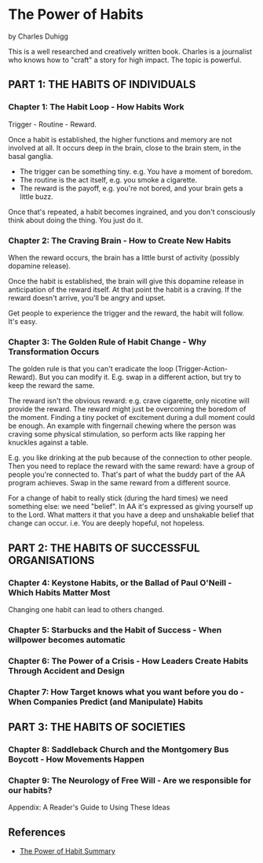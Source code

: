 ﻿# The Power of Habits

by Charles Duhigg

This is a well researched and creatively written book. Charles is a journalist who knows how to "craft" a story for high impact. The topic is powerful.

## PART 1: THE HABITS OF INDIVIDUALS

### Chapter 1: The Habit Loop - How Habits Work

Trigger - Routine - Reward.

Once a habit is established, the higher functions and memory are not involved at all. It occurs deep in the brain, close to the brain stem, in the basal ganglia.

* The trigger can be something tiny. e.g. You have a moment of boredom.
* The routine is the act itself, e.g. you smoke a cigarette.
* The reward is the payoff, e.g. you're not bored, and your brain gets a little buzz.

Once that's repeated, a habit becomes ingrained, and you don't consciously think about doing the thing. You just do it.

### Chapter 2: The Craving Brain - How to Create New Habits

When the reward occurs, the brain has a little burst of activity (possibly dopamine release).

Once the habit is established, the brain will give this dopamine release in anticipation of the reward itself. At that point the habit is a craving. If the reward doesn't arrive, you'll be angry and upset.

Get people to experience the trigger and the reward, the habit will follow. It's easy.

### Chapter 3: The Golden Rule of Habit Change - Why Transformation Occurs

The golden rule is that you can't eradicate the loop (Trigger-Action-Reward). But you can modify it. E.g. swap in a different action, but try to keep the reward the same.

The reward isn't the obvious reward: e.g. crave cigarette, only nicotine will provide the reward. The reward might just be overcoming the boredom of the moment. Finding a tiny pocket of excitement during a dull moment could be enough. An example with fingernail chewing where the person was craving some physical stimulation, so perform acts like rapping her knuckles against a table.

E.g. you like drinking at the pub because of the connection to other people. Then you need to replace the reward with the same reward: have a group of people you're connected to. That's part of what the buddy part of the AA program achieves. Swap in the same reward from a different source.

For a change of habit to really stick (during the hard times) we need something else: we need "belief". In AA it's expressed as giving yourself up to the Lord. What matters it that you have a deep and unshakable belief that change can occur. i.e. You are deeply hopeful, not hopeless.

## PART 2: THE HABITS OF SUCCESSFUL ORGANISATIONS

### Chapter 4: Keystone Habits, or the Ballad of Paul O'Neill - Which Habits Matter Most

Changing one habit can lead to others changed.

### Chapter 5: Starbucks and the Habit of Success - When willpower becomes automatic

### Chapter 6: The Power of a Crisis - How Leaders Create Habits Through Accident and Design

### Chapter 7: How Target knows what you want before you do - When Companies Predict (and Manipulate) Habits

## PART 3: THE HABITS OF SOCIETIES

### Chapter 8: Saddleback Church and the Montgomery Bus Boycott - How Movements Happen

### Chapter 9: The Neurology of Free Will - Are we responsible for our habits?

Appendix: A Reader's Guide to Using These Ideas

## References

* [The Power of Habit Summary](http://www.deconstructingexcellence.com/the-power-of-habit-summary/)